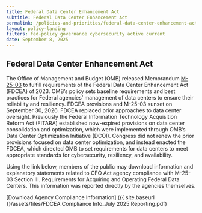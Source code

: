 ```yaml
---
title: Federal Data Center Enhancement Act
subtitle: Federal Data Center Enhancement Act
permalink: /policies-and-priorities/federal-data-center-enhancement-act/
layout: policy-landing
filters: fed-policy governance cybersecurity active current
date: September 8, 2025
---
```

## Federal Data Center Enhancement Act ##

The Office of Management and Budget (OMB) released Memorandum [M-25-03](https://bidenwhitehouse.archives.gov/wp-content/uploads/2025/01/M-25-03_Implementation-Guidance-for-the-Federal-Data-Center-Enhancement-Act.pdf) to fulfill requirements of the Federal Data Center Enhancement Act (FDCEA) of 2023. OMB’s policy sets baseline requirements and best practices for Federal agencies’ management of data centers to ensure their reliability and resiliency. FDCEA provisions and M-25-03 sunset on September 30, 2026.
FDCEA replaced prior approaches to data center oversight. Previously the Federal Information Technology Acquisition Reform Act (FITARA) established now-expired provisions on data center consolidation and optimization, which were implemented through OMB’s Data Center Optimization Initiative (DCOI). Congress did not renew the prior provisions focused on data center optimization, and instead enacted the FDCEA, which directed OMB to set requirements for data centers to meet appropriate standards for cybersecurity, resiliency, and availability.

Using the link below, members of the public may download information and explanatory statements related to CFO Act agency compliance with M-25-03 Section III. Requirements for Acquiring and Operating Federal Data Centers. This information was reported directly by the agencies themselves.

[Download Agency Compliance Information] ({{ site.baseurl }}/assets/files/FDCEA Compliance Info_July 2025 Reporting.pdf)